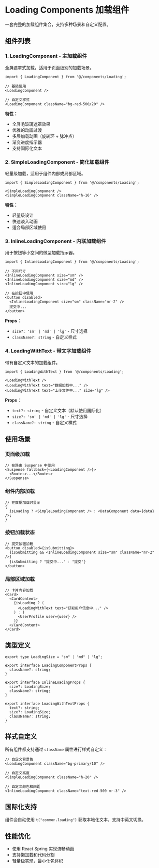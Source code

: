 # Loading Components 加载组件

一套完整的加载组件集合，支持多种场景和自定义配置。

## 组件列表

### 1. LoadingComponent - 主加载组件

全屏遮罩式加载，适用于页面级别的加载场景。

```tsx
import { LoadingComponent } from '@/components/Loading';

// 基础使用
<LoadingComponent />

// 自定义样式
<LoadingComponent className="bg-red-500/20" />
```

**特性：**

- 全屏毛玻璃遮罩效果
- 优雅的动画过渡
- 多层加载动画（旋转环 + 脉冲点）
- 渐变进度指示器
- 支持国际化文本

### 2. SimpleLoadingComponent - 简化加载组件

轻量级加载，适用于组件内部或局部区域。

```tsx
import { SimpleLoadingComponent } from '@/components/Loading';

<SimpleLoadingComponent />
<SimpleLoadingComponent className="h-16" />
```

**特性：**

- 轻量级设计
- 快速淡入动画
- 适合局部区域使用

### 3. InlineLoadingComponent - 内联加载组件

用于按钮等小空间的微型加载指示器。

```tsx
import { InlineLoadingComponent } from '@/components/Loading';

// 不同尺寸
<InlineLoadingComponent size="sm" />
<InlineLoadingComponent size="md" />
<InlineLoadingComponent size="lg" />

// 在按钮中使用
<button disabled>
  <InlineLoadingComponent size="sm" className="mr-2" />
  提交中...
</button>
```

**Props：**

- `size?: 'sm' | 'md' | 'lg'` - 尺寸选择
- `className?: string` - 自定义样式

### 4. LoadingWithText - 带文字加载组件

带有自定义文本的加载组件。

```tsx
import { LoadingWithText } from '@/components/Loading';

<LoadingWithText />
<LoadingWithText text="数据加载中..." />
<LoadingWithText text="上传文件中..." size="lg" />
```

**Props：**

- `text?: string` - 自定义文本（默认使用国际化）
- `size?: 'sm' | 'md' | 'lg'` - 尺寸选择
- `className?: string` - 自定义样式

## 使用场景

### 页面级加载

```tsx
// 在路由 Suspense 中使用
<Suspense fallback={<LoadingComponent />}>
  <Routes>...</Routes>
</Suspense>
```

### 组件内部加载

```tsx
// 在数据加载时显示
{
  isLoading ? <SimpleLoadingComponent /> : <DataComponent data={data} />;
}
```

### 按钮加载状态

```tsx
// 提交按钮加载
<button disabled={isSubmitting}>
  {isSubmitting && <InlineLoadingComponent size="sm" className="mr-2" />}
  {isSubmitting ? "提交中..." : "提交"}
</button>
```

### 局部区域加载

```tsx
// 卡片内容加载
<Card>
  <CardContent>
    {isLoading ? (
      <LoadingWithText text="获取用户信息中..." />
    ) : (
      <UserProfile user={user} />
    )}
  </CardContent>
</Card>
```

## 类型定义

```tsx
export type LoadingSize = "sm" | "md" | "lg";

export interface LoadingComponentProps {
  className?: string;
}

export interface InlineLoadingProps {
  size?: LoadingSize;
  className?: string;
}

export interface LoadingWithTextProps {
  text?: string;
  size?: LoadingSize;
  className?: string;
}
```

## 样式自定义

所有组件都支持通过 `className` 属性进行样式自定义：

```tsx
// 自定义背景色
<LoadingComponent className="bg-primary/10" />

// 自定义高度
<SimpleLoadingComponent className="h-20" />

// 自定义颜色和间距
<InlineLoadingComponent className="text-red-500 mr-3" />
```

## 国际化支持

组件会自动使用 `t("common.loading")` 获取本地化文本，支持中英文切换。

## 性能优化

- 使用 React Spring 实现流畅动画
- 支持懒加载和代码分割
- 轻量级实现，最小化包体积
